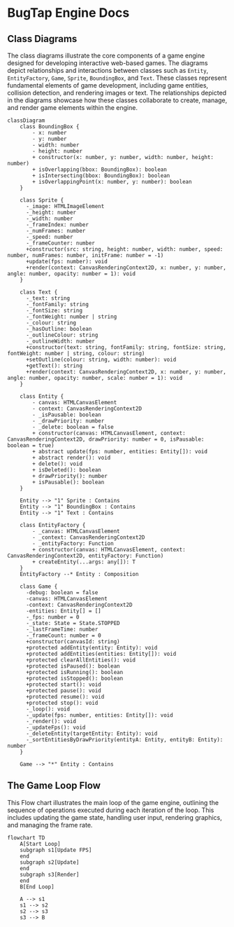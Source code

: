# BugTap Engine Docs

## Class Diagrams

The class diagrams illustrate the core components of a game engine designed for developing interactive web-based games. The diagrams depict relationships and interactions between classes such as `Entity`, `EntityFactory`, `Game`, `Sprite`, `BoundingBox`, and `Text`. These classes represent fundamental elements of game development, including game entities, collision detection, and rendering images or text. The relationships depicted in the diagrams showcase how these classes collaborate to create, manage, and render game elements within the engine.

```mermaid
classDiagram
    class BoundingBox {
        - x: number
        - y: number
        - width: number
        - height: number
        + constructor(x: number, y: number, width: number, height: number)
        + isOverlapping(bbox: BoundingBox): boolean
        + isIntersecting(bbox: BoundingBox): boolean
        + isOverlappingPoint(x: number, y: number): boolean
    }

    class Sprite {
      -_image: HTMLImageElement
      -_height: number
      -_width: number
      -_frameIndex: number
      -_numFrames: number
      -_speed: number
      -_frameCounter: number
      +constructor(src: string, height: number, width: number, speed: number, numFrames: number, initFrame: number = -1)
      +update(fps: number): void
      +render(context: CanvasRenderingContext2D, x: number, y: number, angle: number, opacity: number = 1): void
    }

    class Text {
      -_text: string
      -_fontFamily: string
      -_fontSize: string
      -_fontWeight: number | string
      -_colour: string
      -_hasOutline: boolean
      -_outlineColour: string
      -_outlineWidth: number
      +constructor(text: string, fontFamily: string, fontSize: string, fontWeight: number | string, colour: string)
      +setOutline(colour: string, width: number): void
      +getText(): string
      +render(context: CanvasRenderingContext2D, x: number, y: number, angle: number, opacity: number, scale: number = 1): void
    }

    class Entity {
        - canvas: HTMLCanvasElement
        - context: CanvasRenderingContext2D
        - _isPausable: boolean
        - _drawPriority: number
        - _delete: boolean = false
        + constructor(canvas: HTMLCanvasElement, context: CanvasRenderingContext2D, drawPriority: number = 0, isPausable: boolean = true)
        + abstract update(fps: number, entities: Entity[]): void
        + abstract render(): void
        + delete(): void
        + isDeleted(): boolean
        + drawPriority(): number
        + isPausable(): boolean
    }

    Entity --> "1" Sprite : Contains
    Entity --> "1" BoundingBox : Contains
    Entity --> "1" Text : Contains

    class EntityFactory {
        - _canvas: HTMLCanvasElement
        - _context: CanvasRenderingContext2D
        - _entityFactory: Function
        + constructor(canvas: HTMLCanvasElement, context: CanvasRenderingContext2D, entityFactory: Function)
        + createEntity(...args: any[]): T
    }
    EntityFactory --* Entity : Composition

    class Game {
      -debug: boolean = false
      -canvas: HTMLCanvasElement
      -context: CanvasRenderingContext2D
      -entities: Entity[] = []
      -_fps: number = 0
      -_state: State = State.STOPPED
      -_lastFrameTime: number
      -_frameCount: number = 0
      +constructor(canvasId: string)
      +protected addEntity(entity: Entity): void
      +protected addEntities(entities: Entity[]): void
      +protected clearAllEntities(): void
      +protected isPaused(): boolean
      +protected isRunning(): boolean
      +protected isStopped(): boolean
      +protected start(): void
      +protected pause(): void
      +protected resume(): void
      +protected stop(): void
      -_loop(): void
      -_update(fps: number, entities: Entity[]): void
      -_render(): void
      -_updateFps(): void
      -_deleteEntity(targetEntity: Entity): void
      -_sortEntitiesByDrawPriority(entityA: Entity, entityB: Entity): number
    }

    Game --> "*" Entity : Contains
```

## The Game Loop Flow

This Flow chart illustrates the main loop of the game engine, outlining the sequence of operations executed during each iteration of the loop. This includes updating the game state, handling user input, rendering graphics, and managing the frame rate.

```mermaid
flowchart TD
    A[Start Loop]
    subgraph s1[Update FPS]
    end
    subgraph s2[Update]
    end
    subgraph s3[Render]
    end
    B[End Loop]

    A --> s1
    s1 --> s2
    s2 --> s3
    s3 --> B
```
